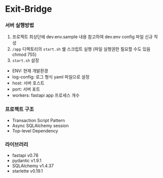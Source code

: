 # Exit-Bridge

### 서버 실행방법
1. 프로젝트 최상단에 dev.env.sample 내용 참고하여 dev.env config 파일 신규 작성
2. `/app` 디렉토리의 `start.sh` 쉘 스크립트 실행 (파일 실행권한 필요할 수도 있음 chmod 755)
3. `start.sh` 설정 
- ENV: 현재 개발환경
- log-config: 로그 형식 yaml 파일으로 설정
- host: 서버 호스트
- port: 서버 포트
- workers: fastapi app 프로세스 개수

### 프로젝트 구조

- Transaction Script Pattern
- Async SQLAlchemy session
- Top-level Dependency


### 라이브러리

- fastapi v0.78
- pydantic v1.9.1
- SQLAlchemy v1.4.37
- starlette v0.19.1
